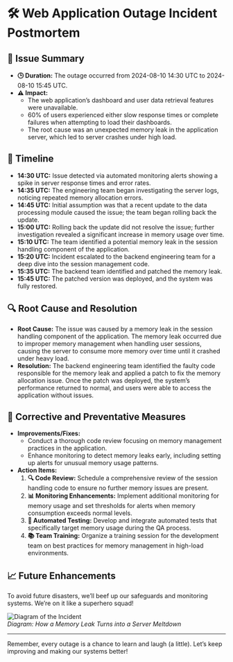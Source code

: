# 🛠 Web Application Outage Incident Postmortem

## 📅 Issue Summary

- **🕒 Duration:** The outage occurred from 2024-08-10 14:30 UTC to 2024-08-10 15:45 UTC.
- **⚠️ Impact:** 
  - The web application’s dashboard and user data retrieval features were unavailable.
  - 60% of users experienced either slow response times or complete failures when attempting to load their dashboards.
  - The root cause was an unexpected memory leak in the application server, which led to server crashes under high load.

## 📜 Timeline

- **14:30 UTC:** Issue detected via automated monitoring alerts showing a spike in server response times and error rates.
- **14:35 UTC:** The engineering team began investigating the server logs, noticing repeated memory allocation errors.
- **14:45 UTC:** Initial assumption was that a recent update to the data processing module caused the issue; the team began rolling back the update.
- **15:00 UTC:** Rolling back the update did not resolve the issue; further investigation revealed a significant increase in memory usage over time.
- **15:10 UTC:** The team identified a potential memory leak in the session handling component of the application.
- **15:20 UTC:** Incident escalated to the backend engineering team for a deep dive into the session management code.
- **15:35 UTC:** The backend team identified and patched the memory leak.
- **15:45 UTC:** The patched version was deployed, and the system was fully restored.

## 🔍 Root Cause and Resolution

- **Root Cause:** The issue was caused by a memory leak in the session handling component of the application. The memory leak occurred due to improper memory management when handling user sessions, causing the server to consume more memory over time until it crashed under heavy load.
- **Resolution:** The backend engineering team identified the faulty code responsible for the memory leak and applied a patch to fix the memory allocation issue. Once the patch was deployed, the system’s performance returned to normal, and users were able to access the application without issues.

## 🚀 Corrective and Preventative Measures

- **Improvements/Fixes:**
  - Conduct a thorough code review focusing on memory management practices in the application.
  - Enhance monitoring to detect memory leaks early, including setting up alerts for unusual memory usage patterns.
- **Action Items:**
  1. **🔍 Code Review:** Schedule a comprehensive review of the session handling code to ensure no further memory issues are present.
  2. **📊 Monitoring Enhancements:** Implement additional monitoring for memory usage and set thresholds for alerts when memory consumption exceeds normal levels.
  3. **🧪 Automated Testing:** Develop and integrate automated tests that specifically target memory usage during the QA process.
  4. **📚 Team Training:** Organize a training session for the development team on best practices for memory management in high-load environments.

## 📈 Future Enhancements

To avoid future disasters, we’ll beef up our safeguards and monitoring systems. We’re on it like a superhero squad!

![Diagram of the Incident](https://via.placeholder.com/600x400?text=Diagram+Here)  
*Diagram: How a Memory Leak Turns into a Server Meltdown*

---

Remember, every outage is a chance to learn and laugh (a little). Let’s keep improving and making our systems better!

